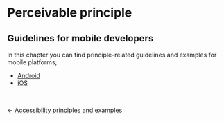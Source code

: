 # Perceivable principle

## Guidelines for mobile developers

In this chapter you can find principle-related guidelines and examples for mobile platforms;

* [Android](../platforms/android/guideline_perceivable_android.md "Perceivable guidelines for Android")
* [iOS](../platforms/ios/guideline_perceivable_ios.md "Perceivable guidelines for iOS")

⎯

[← Accessibility principles and examples](accessibility_principles_and_examples.md "Accessibility principles and examples")
